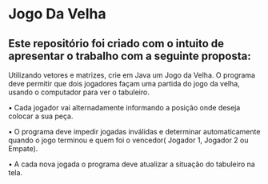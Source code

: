 # Jogo Da Velha

## Este repositório foi criado com o intuito de apresentar o trabalho com a seguinte proposta:

Utilizando vetores e matrizes, crie em Java um Jogo da Velha. O
programa deve permitir que dois jogadores façam uma partida do jogo
da velha, usando o computador para ver o tabuleiro.

• Cada jogador vai alternadamente informando a posição onde deseja
colocar a sua peça.

• O programa deve impedir jogadas inválidas e determinar
automaticamente quando o jogo terminou e quem foi o vencedor(
Jogador 1, Jogador 2 ou Empate).

• A cada nova jogada o programa deve atualizar a situação do tabuleiro na
tela.
